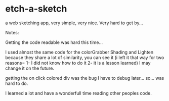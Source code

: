 # etch-a-sketch


a web sketching app, very simple, very nice. Very hard to get by...


Notes:

Getting the code readable was hard this time...

I used almost the same code for the colorGrabber Shading and Lighten because they share
a lot of similarity, you can see it (i left it that way for two reasons= 1- I did not know how to do it 2- it is a lesson learned)
I may change it on the future.

getting the on click colored div was the bug I have to debug later... so... was hard to do.

I learned a lot and have a wonderfull time reading other peoples code.
